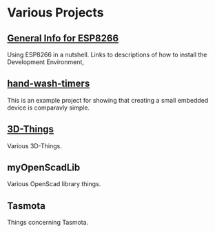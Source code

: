 Various Projects
================

[General Info for ESP8266](ESP8266/README.md)
---------------------------------------------
Using ESP8266 in a nutshell.
Links to descriptions of how to install the Development Environment,



[hand-wash-timers](hand-wash-timers/README.md)
----------------
This is an example project for showing that creating a small embedded device is comparavly simple.


[3D-Things](3D-Things/README.md)
--------------------------------
Various 3D-Things.


myOpenScadLib
-------------
Various OpenScad library things.

Tasmota
-------
Things concerning Tasmota.

